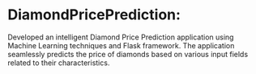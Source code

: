 # DiamondPricePrediction:

Developed an intelligent Diamond Price Prediction application using Machine Learning techniques and Flask framework. The application seamlessly predicts the price of diamonds based on various input fields related to their characteristics.
